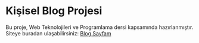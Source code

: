 # Kişisel Blog Projesi

Bu proje, Web Teknolojileri ve Programlama dersi kapsamında hazırlanmıştır.  
Siteye buradan ulaşabilirsiniz: [Blog Sayfam](https://huseyinbogatekin.github.io/hsynBlog/)
